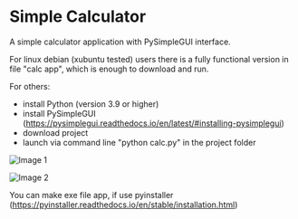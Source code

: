 # Simple Calculator
A simple calculator application with PySimpleGUI interface.

For linux debian (xubuntu tested) users there is a fully functional version in file "calc app", which is enough to download and run.

For others:
- install Python (version 3.9 or higher)
- install PySimpleGUI (https://pysimplegui.readthedocs.io/en/latest/#installing-pysimplegui)
- download project
- launch via command line "python calc.py" in the project folder

![Image 1](https://github.com/lestec-al/simple-calculator/raw/main/images/calc_pic_1.png)

![Image 2](https://github.com/lestec-al/simple-calculator/raw/main/images/calc_pic_2.png)

You can make exe file app, if use pyinstaller (https://pyinstaller.readthedocs.io/en/stable/installation.html)

